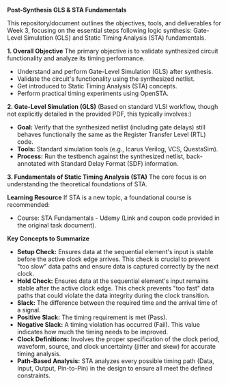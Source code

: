 **Post-Synthesis GLS & STA Fundamentals**

This repository/document outlines the objectives, tools, and deliverables for Week 3, focusing on the essential steps following logic synthesis: Gate-Level Simulation (GLS) and Static Timing Analysis (STA) fundamentals.

**1. Overall Objective**
The primary objective is to validate synthesized circuit functionality and analyze its timing performance.
- Understand and perform Gate-Level Simulation (GLS) after synthesis.
- Validate the circuit's functionality using the synthesized netlist.
- Get introduced to Static Timing Analysis (STA) concepts.
- Perform practical timing experiments using OpenSTA.

**2. Gate-Level Simulation (GLS)**
(Based on standard VLSI workflow, though not explicitly detailed in the provided PDF, this typically involves:)
- **Goal:** Verify that the synthesized netlist (including gate delays) still behaves functionally the same as the Register Transfer Level (RTL) code.
- **Tools:** Standard simulation tools (e.g., Icarus Verilog, VCS, QuestaSim).
- **Process:** Run the testbench against the synthesized netlist, back-annotated with Standard Delay Format (SDF) information.

**3. Fundamentals of Static Timing Analysis (STA)**
The core focus is on understanding the theoretical foundations of STA.

**Learning Resource**
If STA is a new topic, a foundational course is recommended:
- Course: STA Fundamentals - Udemy (Link and coupon code provided in the original task document).

**Key Concepts to Summarize**

- **Setup Check:** Ensures data at the sequential element's input is stable before the active clock edge arrives. This check is crucial to prevent "too slow" data paths and ensure data is captured correctly by the next clock.
- **Hold Check:** Ensures data at the sequential element's input remains stable after the active clock edge. This check prevents "too fast" data paths that could violate the data integrity during the clock transition.
- **Slack:** The difference between the required time and the arrival time of a signal.
- **Positive Slack:** The timing requirement is met (Pass).
- **Negative Slack:** A timing violation has occurred (Fail). This value indicates how much the timing needs to be improved.
- **Clock Definitions:** Involves the proper specification of the clock period, waveform, source, and clock uncertainty (jitter and skew) for accurate timing analysis.
- **Path-Based Analysis:** STA analyzes every possible timing path (Data, Input, Output, Pin-to-Pin) in the design to ensure all meet the defined constraints.
